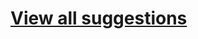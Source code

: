 # [View all suggestions](https://github.com/fsharp/fslang-suggestions/issues?utf8=%E2%9C%93&q=is%3Aissue%20)
